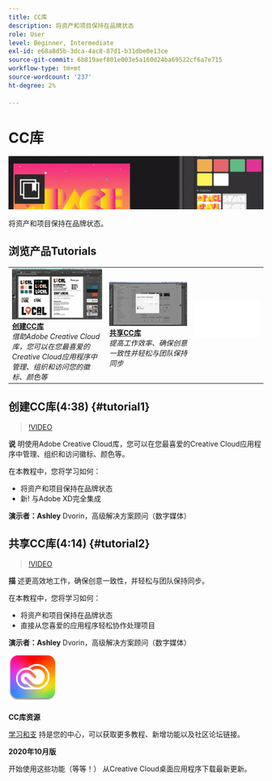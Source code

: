 ```yaml
---
title: CC库
description: 将资产和项目保持在品牌状态
role: User
level: Beginner, Intermediate
exl-id: e68a8d5b-3dca-4ac8-87d1-b31dbe0e13ce
source-git-commit: 6b819aef801e003e5a160d24ba69522cf6a7e715
workflow-type: tm+mt
source-wordcount: '237'
ht-degree: 2%

---
```


# CC库

![教程英雄图像](../assets/CCLibs.jpg)

将资产和项目保持在品牌状态。

## 浏览产品Tutorials

<table style="table-layout:fixed">
<tr>
 <td>
   <a href="cclibraries.md#tutorial1">
      <img alt="创建CC库" src="../assets/libraries_create_dvorin_thumbnail.jpg" />
   </a>
    <div>
   <a href="cclibraries.md#tutorial1"><strong>创建CC库</strong></a>
    </div>
    <em>借助Adobe Creative Cloud库，您可以在您最喜爱的Creative Cloud应用程序中管理、组织和访问您的徽标、颜色等</em>
    <br>
  </td>
   <td>
   <a href="cclibraries.md#tutorial2">
      <img alt="共享CC库" src="../assets/libraries_share_dvorin_thumbnail.jpg" />
   </a>
    <div>
   <a href="cclibraries.md#tutorial2"><strong>共享CC库</strong></a>
    </div>
    <em>提高工作效率、确保创意一致性并轻松与团队保持同步</em>
    <br>
  </td>
  <td>
    <img alt="间隔符" src="../assets/Whitespacer.png" />
    <div>
    <br>
  </td>
</tr>
</table>

## 创建CC库(4:38) {#tutorial1}

>[!VIDEO](https://video.tv.adobe.com/v/326802?hidetitle=true)

**说**
明使用Adobe Creative Cloud库，您可以在您最喜爱的Creative Cloud应用程序中管理、组织和访问徽标、颜色等。

在本教程中，您将学习如何：
* 将资产和项目保持在品牌状态
* 新! 与Adobe XD完全集成

**演示者：Ashley**
Dvorin，高级解决方案顾问（数字媒体）

## 共享CC库(4:14) {#tutorial2}

>[!VIDEO](https://video.tv.adobe.com/v/326803?hidetitle=true)

**描**
述更高效地工作，确保创意一致性，并轻松与团队保持同步。

在本教程中，您将学习如何：
* 将资产和项目保持在品牌状态
* 直接从您喜爱的应用程序轻松协作处理项目

**演示者：Ashley**
Dvorin，高级解决方案顾问（数字媒体）

![CC Libraries徽标](../assets/cc_appicon_96.png)

**CC库资源**

[学习和支](https://helpx.adobe.com/creative-cloud/help/libraries.html) 持是您的中心，可以获取更多教程、新增功能以及社区论坛链接。

**2020年10月版**

开始使用这些功能（等等！） 从Creative Cloud桌面应用程序下载最新更新。
